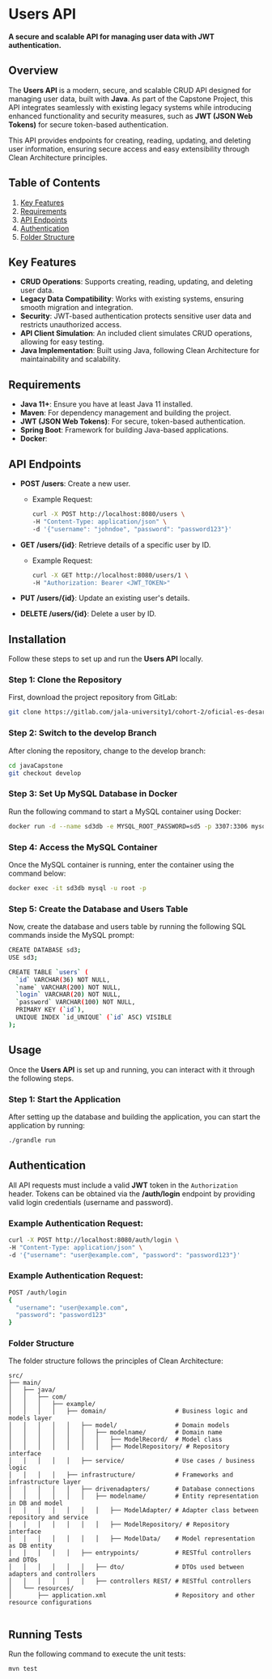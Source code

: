 # Users API

**A secure and scalable API for managing user data with JWT authentication.**

## Overview

The **Users API** is a modern, secure, and scalable CRUD API designed for managing user data, built with **Java**. As part of the Capstone Project, this API integrates seamlessly with existing legacy systems while introducing enhanced functionality and security measures, such as **JWT (JSON Web Tokens)** for secure token-based authentication.

This API provides endpoints for creating, reading, updating, and deleting user information, ensuring secure access and easy extensibility through Clean Architecture principles.

## Table of Contents
1. [Key Features](#key-features)
2. [Requirements](#requirements)
3. [API Endpoints](#api-endpoints)
4. [Authentication](#authentication)
5. [Folder Structure](#folder-structure)

## Key Features

- **CRUD Operations**: Supports creating, reading, updating, and deleting user data.
- **Legacy Data Compatibility**: Works with existing systems, ensuring smooth migration and integration.
- **Security**: JWT-based authentication protects sensitive user data and restricts unauthorized access.
- **API Client Simulation**: An included client simulates CRUD operations, allowing for easy testing.
- **Java Implementation**: Built using Java, following Clean Architecture for maintainability and scalability.
## Requirements

- **Java 11+**: Ensure you have at least Java 11 installed.
- **Maven**: For dependency management and building the project.
- **JWT (JSON Web Tokens)**: For secure, token-based authentication.
- **Spring Boot**: Framework for building Java-based applications.
- **Docker**: 

## API Endpoints

- **POST /users**: Create a new user.
  - Example Request:
    ```bash
    curl -X POST http://localhost:8080/users \
    -H "Content-Type: application/json" \
    -d '{"username": "johndoe", "password": "password123"}'
    ```

- **GET /users/{id}**: Retrieve details of a specific user by ID.
  - Example Request:
    ```bash
    curl -X GET http://localhost:8080/users/1 \
    -H "Authorization: Bearer <JWT_TOKEN>"
    ```

- **PUT /users/{id}**: Update an existing user's details.
- **DELETE /users/{id}**: Delete a user by ID.

## Installation

Follow these steps to set up and run the **Users API** locally.

### Step 1: Clone the Repository

First, download the project repository from GitLab:

```bash
git clone https://gitlab.com/jala-university1/cohort-2/oficial-es-desarrollo-de-software-3-iso-214.ga.t2.24.m2/secci-n-d/grupo-3/javaCapstone.git
```

### Step 2: Switch to the develop Branch

After cloning the repository, change to the develop branch:

```bash
cd javaCapstone
git checkout develop
```

### Step 3: Set Up MySQL Database in Docker

Run the following command to start a MySQL container using Docker:

```bash
docker run -d --name sd3db -e MYSQL_ROOT_PASSWORD=sd5 -p 3307:3306 mysql
```

### Step 4: Access the MySQL Container

Once the MySQL container is running, enter the container using the command below:

```bash
docker exec -it sd3db mysql -u root -p
```

### Step 5: Create the Database and Users Table

Now, create the database and users table by running the following SQL commands inside the MySQL prompt:

```bash
CREATE DATABASE sd3;
USE sd3;

CREATE TABLE `users` (
  `id` VARCHAR(36) NOT NULL,
  `name` VARCHAR(200) NOT NULL,
  `login` VARCHAR(20) NOT NULL,
  `password` VARCHAR(100) NOT NULL,
  PRIMARY KEY (`id`),
  UNIQUE INDEX `id_UNIQUE` (`id` ASC) VISIBLE
);
```

## Usage

Once the **Users API** is set up and running, you can interact with it through the following steps.

### Step 1: Start the Application

After setting up the database and building the application, you can start the application by running:

```bash
./grandle run
```

## Authentication

All API requests must include a valid **JWT** token in the `Authorization` header. Tokens can be obtained via the **/auth/login** endpoint by providing valid login credentials (username and password). 

### Example Authentication Request:
```bash
curl -X POST http://localhost:8080/auth/login \
-H "Content-Type: application/json" \
-d '{"username": "user@example.com", "password": "password123"}'
```

### Example Authentication Request:

```bash
POST /auth/login
{
  "username": "user@example.com",
  "password": "password123"
}
```

### Folder Structure
The folder structure follows the principles of Clean Architecture:
```plaintext
src/
├── main/
│   ├── java/
│   │   ├── com/
│   │   │   ├── example/
│   │   │   │   ├── domain/                   # Business logic and models layer
│   │   │   │   │   ├── model/                # Domain models
│   │   │   │   │   │   ├── modelname/        # Domain name
│   │   │   │   │   │   │   ├── ModelRecord/  # Model class
│   │   │   │   │   │   │   ├── ModelRepository/ # Repository interface
│   │   │   │   │   ├── service/              # Use cases / business logic
│   │   │   │   ├── infrastructure/           # Frameworks and infrastructure layer
│   │   │   │   │   ├── drivenadapters/       # Database connections
│   │   │   │   │   │   ├── modelname/        # Entity representation in DB and model
│   │   │   │   │   │   │   ├── ModelAdapter/ # Adapter class between repository and service
│   │   │   │   │   │   │   ├── ModelRepository/ # Repository interface
│   │   │   │   │   │   │   ├── ModelData/    # Model representation as DB entity
│   │   │   │   │   ├── entrypoints/          # RESTful controllers and DTOs
│   │   │   │   │   │   ├── dto/              # DTOs used between adapters and controllers
│   │   │   │   │   │   ├── controllers REST/ # RESTful controllers
│   └── resources/
│       ├── application.xml                   # Repository and other resource configurations


```

## Running Tests

Run the following command to execute the unit tests:

```bash
mvn test
```
